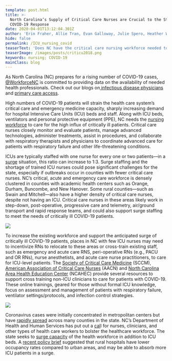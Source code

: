 ```yaml
---
template: post.html
title: >-
  North Carolina’s Supply of Critical Care Nurses are Crucial to the State’s
  COVID-19 Response
date: 2020-04-01T13:12:04.301Z
author: 'Erin Fraher, Allie Tran, Evan Galloway, Julie Spero, Heather Wilson'
hide: false
permalink: /ICU_nursing_covid
teaserText: 'Does NC have the critical care nursing workforce needed to combat COVID-19? '
teaserImage: /images/posts/criticu2018.png
keywords: nursing; COVID-19
mainClass: blog
---
```

As North Carolina (NC) prepares for a rising number of COVID-19 cases, [@WorkforceNC](https://twitter.com/WorkforceNC) is committed to providing data on the availability of needed health professionals. Check out our blogs on[ infectious disease physicians](https://nchealthworkforce.unc.edu/infectious_disease_md/) and [primary care access](https://nchealthworkforce.unc.edu/primary_care_nc/). 

High numbers of COVID-19 patients will strain the health care system’s critical care and emergency medicine capacity, sharply increasing demand for hospital Intensive Care Units (ICU) beds and staff. Along with ICU beds, ventilators and personal protective equipment (PPE), NC needs the [nursing workforce](https://www.healthaffairs.org/do/10.1377/hblog20200327.714037/full/?utm_medium=social&utm_source=twitter&utm_campaign=Blogcovid19) to care for the high influx of critically ill patients. Critical care nurses closely monitor and evaluate patients, manage advanced technologies, administer treatments, assist in procedures, and collaborate with respiratory therapists and physicians to coordinate advanced care for patients with respiratory failure and other life-threatening conditions. 

ICUs are typically staffed with one nurse for every one or two patients—in a [surge](https://healthforce.ucsf.edu/covid19) situation, this ratio can increase to 1:3.  Surge staffing and the shortage of trained ICU nurses could pose significant challenges for the state, especially if outbreaks occur in counties with fewer critical care nurses.  NC’s critical, acute and emergency care workforce is  densely clustered in counties with academic health centers such as Orange, Durham, Buncombe, and New Hanover. Some rural counties—such as Swain and Mitchell—also have a higher density of critical care nurses, despite not having an ICU. Critical care nurses in these areas likely work in step-down, post-operative, progressive care and telemetry, air/ground transport and rapid response teams, and could also support surge staffing to meet the needs of critically ill COVID-19 patients.

![](/images/posts/criticu2018.png)

To increase the existing workforce and support the anticipated surge of critically ill COVID-19 patients, places in NC with few ICU nurses may need to incentivize RNs to relocate to these areas or cross-train existing staff, such as emergency and acute care RNS, peri-operative RNs (e.g., PACU and OR RNs), nurse anesthetists, and acute care nurse practitioners, to care for ICU-level patients. The [Society of Critical Care Medicine](https://www.sccm.org/Disaster) (SCCM), [American Association of Critical Care Nurses](https://www.aacn.org/newsroom/coronavirus-update) (AACN) and [North Carolina Area Health Education Center](https://www.ncahec.net/news/resources-and-courses-on-covid-19/) (NCAHEC) provide several resources to support cross training non-ICU clinicians to care for patients with COVID-19. These online trainings, geared for those without formal ICU knowledge, focus on assessment and management of patients with respiratory failure, ventilator settings/protocols, and infection control strategies. 

![](/images/posts/crcnurse2018.png)

Coronavirus cases were initially concentrated in metropolitan centers but have [rapidly spread](https://www.ncdhhs.gov/covid-19-case-count-nc) across many counties in the state.  NC’s Department of Health and Human Services has put out a [cal](http://nciom.org/wp-content/uploads/2020/03/NC-DHHS_Volunteer-as-Health-Care-Worker_COVID-19.pdf)l for nurses, clinicians, and other types of health care workers to bolster the healthcare workforce.  The state seeks to [surge capacity](https://www.northcarolinahealthnews.org/2020/03/26/covid-19-icu-beds/) of the health workforce in addition to ICU beds.  A [recent policy brief](https://www.ruralhealthresearch.org/alerts/334) suggested that rural hospitals have lower occupancy rates compared to urban areas, and may be able to absorb more ICU patients in a surge.
